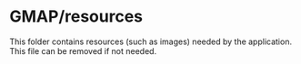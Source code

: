 # GMAP/resources

This folder contains resources (such as images) needed by the application. This file can
be removed if not needed.

